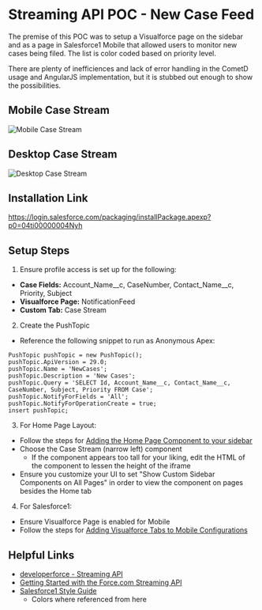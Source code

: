 # Streaming API POC - New Case Feed

The premise of this POC was to setup a Visualforce page on the sidebar and as a page in Salesforce1 Mobile that allowed users to monitor new cases being filed. The list is color coded based on priority level.

There are plenty of inefficiences and lack of error handling in the CometD usage and AngularJS implementation, but it is stubbed out enough to show the possibilities.

## Mobile Case Stream 
![Mobile Case Stream](http://mwelburn.github.com/Salesforce-Case-Streaming-API/images/mobile-case-stream.png)

## Desktop Case Stream
![Desktop Case Stream](http://mwelburn.github.com/Salesforce-Case-Streaming-API/images/desktop-case-stream.png)

## Installation Link

https://login.salesforce.com/packaging/installPackage.apexp?p0=04ti00000004Nyh

## Setup Steps

1) Ensure profile access is set up for the following:
  * **Case Fields:** Account_Name__c, CaseNumber, Contact_Name__c, Priority, Subject
  * **Visualforce Page:** NotificationFeed
  * **Custom Tab:** Case Stream

2) Create the PushTopic
  * Reference the following snippet to run as Anonymous Apex:

  ```
PushTopic pushTopic = new PushTopic();
pushTopic.ApiVersion = 29.0;
pushTopic.Name = 'NewCases';
pushTopic.Description = 'New Cases';
pushTopic.Query = 'SELECT Id, Account_Name__c, Contact_Name__c, CaseNumber, Subject, Priority FROM Case';
pushTopic.NotifyForFields = 'All';
pushTopic.NotifyForOperationCreate = true;
insert pushTopic;
```
3) For Home Page Layout:
  * Follow the steps for [Adding the Home Page Component to your sidebar](http://help.bluemangolearning.com/m/salesforce/l/24429-adding-the-home-page-component-to-your-sidebar)
  * Choose the Case Stream (narrow left) component
    * If the component appears too tall for your liking, edit the HTML of the component to lessen the height of the iframe
  * Ensure you customize your UI to set "Show Custom Sidebar Components on All Pages" in order to view the component on pages besides the Home tab

4) For Salesforce1:
 * Ensure Visualforce Page is enabled for Mobile
 * Follow the steps for [Adding Visualforce Tabs to Mobile Configurations](http://www.salesforce.com/us/developer/docs/pages/Content/pages_mobile_configs.htm)

## Helpful Links

* [developerforce - Streaming API](http://wiki.developerforce.com/page/Streaming_API)
* [Getting Started with the Force.com Streaming API](http://wiki.developerforce.com/page/Getting_Started_with_the_Force.com_Streaming_API)
* [Salesforce1 Style Guide](http://sfdc-styleguide.herokuapp.com/)
  * Colors where referenced from here